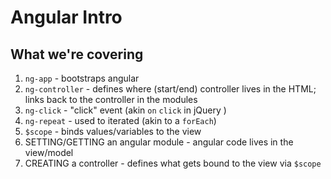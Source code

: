 # Angular Intro

## What we're covering

1. `ng-app` - bootstraps angular
1. `ng-controller` - defines where (start/end) controller lives in the HTML; links back to the controller in the modules
1. `ng-click` - "click" event (akin `on` `click` in jQuery )
1. `ng-repeat` - used to iterated (akin to a `forEach`)
1. `$scope` - binds values/variables to the view
1. SETTING/GETTING an angular module - angular code lives in the view/model
1. CREATING a controller - defines what gets bound to the view via `$scope`


